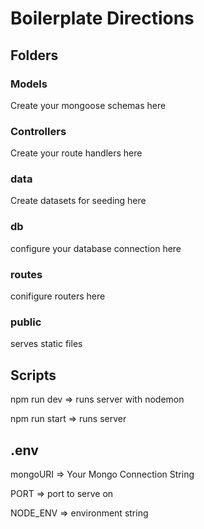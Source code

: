 # Boilerplate Directions

## Folders

### Models

Create your mongoose schemas here

### Controllers

Create your route handlers here

### data

Create datasets for seeding here

### db

configure your database connection here

### routes

conifigure routers here

### public

serves static files

## Scripts

npm run dev => runs server with nodemon

npm run start => runs server

## .env

mongoURI => Your Mongo Connection String

PORT => port to serve on

NODE_ENV => environment string